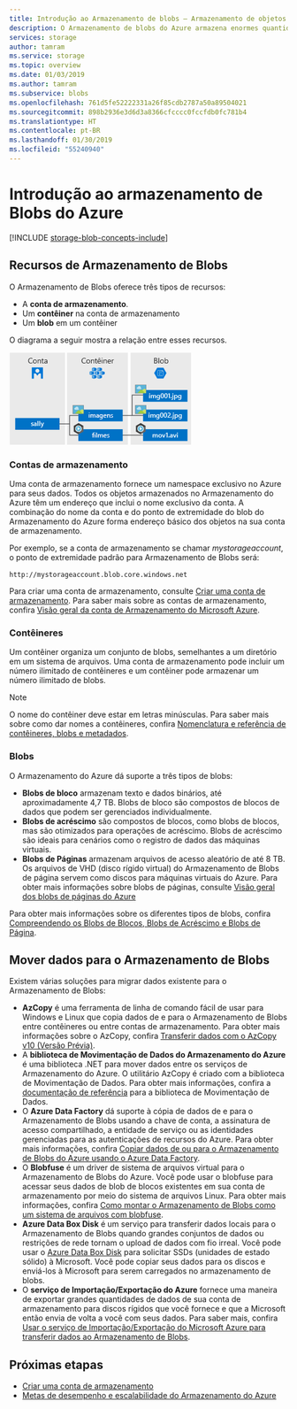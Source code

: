 ```yaml
---
title: Introdução ao Armazenamento de blobs – Armazenamento de objetos no Azure
description: O Armazenamento de blobs do Azure armazena enormes quantidades de dados de objeto não estruturados, como texto ou dados binários. O armazenamento de blobs do Azure é altamente escalonável e disponível. Os clientes podem acessar objetos de dados no Armazenamento de blobs do PowerShell ou da CLI do Azure, de maneira programática por meio de bibliotecas de clientes do Armazenamento do Azure, ou usando REST.
services: storage
author: tamram
ms.service: storage
ms.topic: overview
ms.date: 01/03/2019
ms.author: tamram
ms.subservice: blobs
ms.openlocfilehash: 761d5fe52222331a26f85cdb2787a50a89504021
ms.sourcegitcommit: 898b2936e3d6d3a8366cfcccc0fccfdb0fc781b4
ms.translationtype: HT
ms.contentlocale: pt-BR
ms.lasthandoff: 01/30/2019
ms.locfileid: "55240940"
---
```

# <a name="introduction-to-azure-blob-storage"></a>Introdução ao armazenamento de Blobs do Azure

[!INCLUDE [storage-blob-concepts-include](../../../includes/storage-blob-concepts-include.md)]

## <a name="blob-storage-resources"></a>Recursos de Armazenamento de Blobs

O Armazenamento de Blobs oferece três tipos de recursos:

- A **conta de armazenamento**. 
- Um **contêiner** na conta de armazenamento
- Um **blob** em um contêiner 

O diagrama a seguir mostra a relação entre esses recursos.

![Diagrama da arquitetura de Armazenamento de Blobs](./media/storage-blob-introduction/blob1.png)

### <a name="storage-accounts"></a>Contas de armazenamento

Uma conta de armazenamento fornece um namespace exclusivo no Azure para seus dados. Todos os objetos armazenados no Armazenamento do Azure têm um endereço que inclui o nome exclusivo da conta. A combinação do nome da conta e do ponto de extremidade do blob do Armazenamento do Azure forma endereço básico dos objetos na sua conta de armazenamento.

Por exemplo, se a conta de armazenamento se chamar *mystorageaccount*, o ponto de extremidade padrão para Armazenamento de Blobs será:

```
http://mystorageaccount.blob.core.windows.net 
```

Para criar uma conta de armazenamento, consulte [Criar uma conta de armazenamento](../common/storage-quickstart-create-account.md). Para saber mais sobre as contas de armazenamento, confira [Visão geral da conta de Armazenamento do Microsoft Azure](../common/storage-account-overview.md?toc=%2fazure%2fstorage%2fblobs%2ftoc.json).

### <a name="containers"></a>Contêineres

Um contêiner organiza um conjunto de blobs, semelhantes a um diretório em um sistema de arquivos. Uma conta de armazenamento pode incluir um número ilimitado de contêineres e um contêiner pode armazenar um número ilimitado de blobs. 

  > [!NOTE]
  > O nome do contêiner deve estar em letras minúsculas. Para saber mais sobre como dar nomes a contêineres, confira [Nomenclatura e referência de contêineres, blobs e metadados](https://docs.microsoft.com/rest/api/storageservices/Naming-and-Referencing-Containers--Blobs--and-Metadata).

### <a name="blobs"></a>Blobs
 
O Armazenamento do Azure dá suporte a três tipos de blobs:

* **Blobs de bloco** armazenam texto e dados binários, até aproximadamente 4,7 TB. Blobs de bloco são compostos de blocos de dados que podem ser gerenciados individualmente.
* **Blobs de acréscimo** são compostos de blocos, como blobs de blocos, mas são otimizados para operações de acréscimo. Blobs de acréscimo são ideais para cenários como o registro de dados das máquinas virtuais.
* **Blobs de Páginas** armazenam arquivos de acesso aleatório de até 8 TB. Os arquivos de VHD (disco rígido virtual) do Armazenamento de Blobs de página servem como discos para máquinas virtuais do Azure. Para obter mais informações sobre blobs de páginas, consulte [Visão geral dos blobs de páginas do Azure](storage-blob-pageblob-overview.md)

Para obter mais informações sobre os diferentes tipos de blobs, confira [Compreendendo os Blobs de Blocos, Blobs de Acréscimo e Blobs de Página](https://docs.microsoft.com/rest/api/storageservices/understanding-block-blobs--append-blobs--and-page-blobs).

## <a name="move-data-to-blob-storage"></a>Mover dados para o Armazenamento de Blobs

Existem várias soluções para migrar dados existente para o Armazenamento de Blobs:

- **AzCopy** é uma ferramenta de linha de comando fácil de usar para Windows e Linux que copia dados de e para o Armazenamento de Blobs entre contêineres ou entre contas de armazenamento. Para obter mais informações sobre o AzCopy, confira [Transferir dados com o AzCopy v10 (Versão Prévia)](../common/storage-use-azcopy-v10.md). 
- A **biblioteca de Movimentação de Dados do Armazenamento do Azure** é uma biblioteca .NET para mover dados entre os serviços de Armazenamento do Azure. O utilitário AzCopy é criado com a biblioteca de Movimentação de Dados. Para obter mais informações, confira a [documentação de referência](https://docs.microsoft.com/dotnet/api/microsoft.windowsazure.storage.datamovement) para a biblioteca de Movimentação de Dados. 
- O **Azure Data Factory** dá suporte à cópia de dados de e para o Armazenamento de Blobs usando a chave de conta, a assinatura de acesso compartilhado, a entidade de serviço ou as identidades gerenciadas para as autenticações de recursos do Azure. Para obter mais informações, confira [Copiar dados de ou para o Armazenamento de Blobs do Azure usando o Azure Data Factory](https://docs.microsoft.com/azure/data-factory/connector-azure-blob-storage?toc=%2fazure%2fstorage%2fblobs%2ftoc.json). 
- O **Blobfuse** é um driver de sistema de arquivos virtual para o Armazenamento de Blobs do Azure. Você pode usar o blobfuse para acessar seus dados de blob de blocos existentes em sua conta de armazenamento por meio do sistema de arquivos Linux. Para obter mais informações, confira [Como montar o Armazenamento de Blobs como um sistema de arquivos com blobfuse](storage-how-to-mount-container-linux.md).
- **Azure Data Box Disk** é um serviço para transferir dados locais para o Armazenamento de Blobs quando grandes conjuntos de dados ou restrições de rede tornam o upload de dados com fio irreal. Você pode usar o [Azure Data Box Disk](../../databox/data-box-disk-overview.md) para solicitar SSDs (unidades de estado sólido) à Microsoft. Você pode copiar seus dados para os discos e enviá-los à Microsoft para serem carregados no armazenamento de blobs.
- O **serviço de Importação/Exportação do Azure** fornece uma maneira de exportar grandes quantidades de dados de sua conta de armazenamento para discos rígidos que você fornece e que a Microsoft então envia de volta a você com seus dados. Para saber mais, confira [Usar o serviço de Importação/Exportação do Microsoft Azure para transferir dados ao Armazenamento de Blobs](../common/storage-import-export-service.md).

## <a name="next-steps"></a>Próximas etapas

* [Criar uma conta de armazenamento](../common/storage-create-storage-account.md?toc=%2fazure%2fstorage%2fblobs%2ftoc.json)
* [Metas de desempenho e escalabilidade do Armazenamento do Azure](../common/storage-scalability-targets.md)
